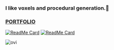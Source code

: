 ### I like voxels and procedural generation.🙂
### [PORTFOLIO](https://dotsially.github.io/portfolio_website/)

[![ReadMe Card](https://github-readme-stats.vercel.app/api/pin/?username=dotsially&repo=project_creation&theme=dark)](https://github.com/Dotsially/project_creation)
[![ReadMe Card](https://github-readme-stats.vercel.app/api/pin/?username=dotsially&repo=odin_voxel_project&theme=dark)](https://github.com/Dotsially/odin_voxel_project)

<img src="https://github-readme-stats.vercel.app/api/top-langs?username=dotsially&show_icons=true&locale=en&layout=compact&theme=dark" alt="ovi" />

<!--
**Dotsially/Dotsially** is a ✨ _special_ ✨ repository because its `README.md` (this file) appears on your GitHub profile.

Here are some ideas to get you started:

- 🔭 I’m currently working on ...
- 🌱 I’m currently learning ...
- 👯 I’m looking to collaborate on ...
- 🤔 I’m looking for help with ...
- 💬 Ask me about ...
- 📫 How to reach me: ...
- 😄 Pronouns: ...
- ⚡ Fun fact: ...
-->

